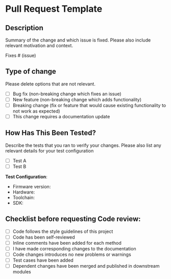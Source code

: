 # Pull Request Template

## Description

Summary of the change and which issue is fixed. Please also include relevant motivation and context. 

Fixes # (issue)

## Type of change

Please delete options that are not relevant.

- [ ] Bug fix (non-breaking change which fixes an issue)
- [ ] New feature (non-breaking change which adds functionality)
- [ ] Breaking change (fix or feature that would cause existing functionality to not work as expected)
- [ ] This change requires a documentation update

## How Has This Been Tested?

Describe the tests that you ran to verify your changes. Please also list any relevant details for your test configuration

- [ ] Test A
- [ ] Test B

**Test Configuration**:
* Firmware version:
* Hardware:
* Toolchain:
* SDK:

## Checklist before requesting Code review:

- [ ] Code follows the style guidelines of this project
- [ ] Code has been self-reviewed
- [ ] Inline comments have been added for each method
- [ ] I have made corresponding changes to the documentation
- [ ] Code changes introduces no new problems or warnings
- [ ] Test cases have been added 
- [ ] Dependent changes have been merged and published in downstream modules
